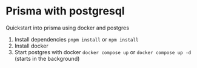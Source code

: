 # Prisma with postgresql
Quickstart into prisma using docker and postgres

1. Install dependencies `pnpm install` or `npm install`
2. Install docker
3. Start postgres with docker `docker compose up` or `docker compose up -d` (starts in the background)
